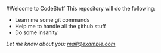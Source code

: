 #Welcome to CodeStuff
This repository will do the following:
* Learn me some git commands
* Help me to handle all the github stuff
* Do some insanity
  
*Let me know about you: mail@example.com*

